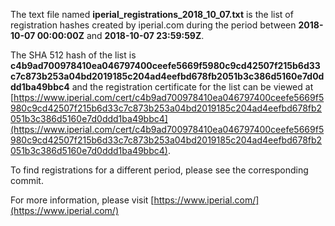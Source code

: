 The text file named **iperial_registrations_2018_10_07.txt** is the list of registration hashes created by iperial.com during the period between **2018-10-07 00:00:00Z** and **2018-10-07 23:59:59Z**.

The SHA 512 hash of the list is **c4b9ad700978410ea046797400ceefe5669f5980c9cd42507f215b6d33c7c873b253a04bd2019185c204ad4eefbd678fb2051b3c386d5160e7d0ddd1ba49bbc4** and the registration certificate for the list can be viewed at [https://www.iperial.com/cert/c4b9ad700978410ea046797400ceefe5669f5980c9cd42507f215b6d33c7c873b253a04bd2019185c204ad4eefbd678fb2051b3c386d5160e7d0ddd1ba49bbc4](https://www.iperial.com/cert/c4b9ad700978410ea046797400ceefe5669f5980c9cd42507f215b6d33c7c873b253a04bd2019185c204ad4eefbd678fb2051b3c386d5160e7d0ddd1ba49bbc4).

To find registrations for a different period, please see the corresponding commit.

For more information, please visit [https://www.iperial.com/](https://www.iperial.com/)
